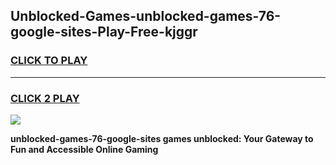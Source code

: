 
## Unblocked-Games-unblocked-games-76-google-sites-Play-Free-kjggr
<h3>
<a href="https://premium76.site?title=unblocked-games-76-google-sites&ref=10A">CLICK TO PLAY</a></h3>
<hr>

<h3>
<a href="https://premium76.site?title=unblocked-games-76-google-sites&ref=10A">CLICK 2 PLAY</a>
  
</h3>

<a href="https://premium76.site?title=unblocked-games-76-google-sites&ref=10A"><img src="https://clearcache.store/games.png"></a>


**unblocked-games-76-google-sites games unblocked: Your Gateway to Fun and Accessible Online Gaming**
